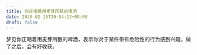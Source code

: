 ```yaml
---
title: 你正喝着用麦芽所酿的啤酒
date: 2020-02-15T20:54:12+08:00
draft: false
---
```


梦见你正喝着用麦芽所酿的啤酒，表示你对于某件带有危险性的行为感到兴趣，做了之后，会有好收获。
